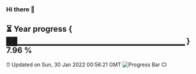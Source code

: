 ### Hi there 👋
⏳ Year progress { ██▁▁▁▁▁▁▁▁▁▁▁▁▁▁▁▁▁▁▁▁▁▁▁▁▁▁▁▁ } 7.96 %
---
⏰ Updated on Sun, 30 Jan 2022 00:56:21 GMT
![Progress Bar CI](https://github.com/liununu/liununu/workflows/Progress%20Bar%20CI/badge.svg)
